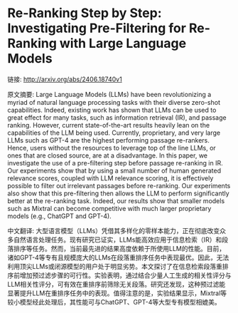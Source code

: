 # Re-Ranking Step by Step: Investigating Pre-Filtering for Re-Ranking with Large Language Models

链接: http://arxiv.org/abs/2406.18740v1

原文摘要:
Large Language Models (LLMs) have been revolutionizing a myriad of natural
language processing tasks with their diverse zero-shot capabilities. Indeed,
existing work has shown that LLMs can be used to great effect for many tasks,
such as information retrieval (IR), and passage ranking. However, current
state-of-the-art results heavily lean on the capabilities of the LLM being
used. Currently, proprietary, and very large LLMs such as GPT-4 are the highest
performing passage re-rankers. Hence, users without the resources to leverage
top of the line LLMs, or ones that are closed source, are at a disadvantage. In
this paper, we investigate the use of a pre-filtering step before passage
re-ranking in IR. Our experiments show that by using a small number of human
generated relevance scores, coupled with LLM relevance scoring, it is
effectively possible to filter out irrelevant passages before re-ranking. Our
experiments also show that this pre-filtering then allows the LLM to perform
significantly better at the re-ranking task. Indeed, our results show that
smaller models such as Mixtral can become competitive with much larger
proprietary models (e.g., ChatGPT and GPT-4).

中文翻译:
大型语言模型（LLMs）凭借其多样化的零样本能力，正在彻底改变众多自然语言处理任务。现有研究已证实，LLMs能高效应用于信息检索（IR）和段落排序等任务。然而，当前最先进的结果高度依赖于所使用LLM的性能。目前，诸如GPT-4等专有且规模庞大的LLMs在段落重排序任务中表现最优。因此，无法利用顶尖LLMs或闭源模型的用户处于明显劣势。本文探讨了在信息检索段落重排序前增加预过滤步骤的可行性。实验表明，通过结合少量人工生成的相关性评分与LLM相关性评分，可有效在重排序前筛除无关段落。研究还发现，这种预过滤能显著提升LLM在重排序任务中的表现。值得注意的是，实验结果显示，Mixtral等较小模型经此处理后，其性能可与ChatGPT、GPT-4等大型专有模型相媲美。
